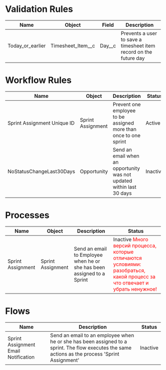 # Validation Rules

Name | Object | Field | Description
-----|--------|------------|---------
Today_or_earlier | Timesheet_Item__c | Day__c | Prevents a user to save a timesheet item record on the future day  

# Workflow Rules

Name | Object | Description | Status
-----|--------|------------|---------
Sprint Assignment Unique ID | Sprint Assignment | Prevent one employee to be assigned more than once to one sprint | Active
NoStatusChangeLast30Days | Opportunity | Send an email when an opportunity was not updated within last 30 days | Inactive

# Processes


Name | Object | Description | Status
-----|--------|------------|--------
Sprint Assignment | Sprint Assignment | Send an email to Employee when he or she has been assigned to a Sprint | Inactive <font color="red"> Много версий процесса, которые отличаются условиями: разобраться, какой процесс за что отвечает и убрать ненужное!</font>

# Flows

Name | Description | Status
-----|-------------|---------
Sprint Assignment Email Notification| Send an email to an employee when he or she has been assigned to a sprint. The flow executes the same actions as the process 'Sprint Assignment' | Inactive

